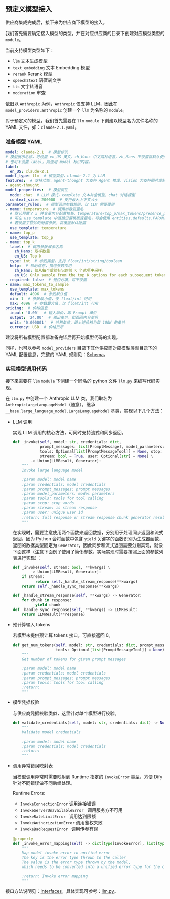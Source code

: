 ## 预定义模型接入

供应商集成完成后，接下来为供应商下模型的接入。

我们首先需要确定接入模型的类型，并在对应供应商的目录下创建对应模型类型的 `module`。

当前支持模型类型如下：

- `llm` 文本生成模型
- `text_embedding` 文本 Embedding 模型
- `rerank` Rerank 模型
- `speech2text` 语音转文字
- `tts` 文字转语音
- `moderation` 审查

依旧以 `Anthropic` 为例，`Anthropic` 仅支持 LLM，因此在 `model_providers.anthropic` 创建一个 `llm` 为名称的 `module`。

对于预定义的模型，我们首先需要在 `llm` `module` 下创建以模型名为文件名称的 YAML 文件，如：`claude-2.1.yaml`。

### 准备模型 YAML

```yaml
model: claude-2.1  # 模型标识
# 模型展示名称，可设置 en_US 英文、zh_Hans 中文两种语言，zh_Hans 不设置将默认使用 en_US。
# 也可不设置 label，则使用 model 标识内容。
label:
  en_US: claude-2.1
model_type: llm  # 模型类型，claude-2.1 为 LLM
features:  # 支持功能，agent-thought 为支持 Agent 推理，vision 为支持图片理解
- agent-thought
model_properties:  # 模型属性
  mode: chat  # LLM 模式，complete 文本补全模型，chat 对话模型
  context_size: 200000  # 支持最大上下文大小
parameter_rules:  # 模型调用参数规则，仅 LLM 需要提供
- name: temperature  # 调用参数变量名
  # 默认预置了 5 种变量内容配置模板，temperature/top_p/max_tokens/presence_penalty/frequency_penalty
  # 可在 use_template 中直接设置模板变量名，将会使用 entities.defaults.PARAMETER_RULE_TEMPLATE 中的默认配置
  # 若设置了额外的配置参数，将覆盖默认配置
  use_template: temperature
- name: top_p
  use_template: top_p
- name: top_k
  label:  # 调用参数展示名称
    zh_Hans: 取样数量
    en_US: Top k
  type: int  # 参数类型，支持 float/int/string/boolean
  help:  # 帮助信息，描述参数作用
    zh_Hans: 仅从每个后续标记的前 K 个选项中采样。
    en_US: Only sample from the top K options for each subsequent token.
  required: false  # 是否必填，可不设置
- name: max_tokens_to_sample
  use_template: max_tokens
  default: 4096  # 参数默认值
  min: 1  # 参数最小值，仅 float/int 可用
  max: 4096  # 参数最大值，仅 float/int 可用
pricing:  # 价格信息
  input: '8.00'  # 输入单价，即 Prompt 单价
  output: '24.00'  # 输出单价，即返回内容单价
  unit: '0.000001'  # 价格单位，即上述价格为每 100K 的单价
  currency: USD  # 价格货币
```

建议将所有模型配置都准备完毕后再开始模型代码的实现。

同样，也可以参考  `model_providers` 目录下其他供应商对应模型类型目录下的 YAML 配置信息，完整的 YAML 规则见：[Schema](schema.md#aimodelentity)。

### 实现模型调用代码

接下来需要在 `llm` `module` 下创建一个同名的 python 文件 `llm.py` 来编写代码实现。

在 `llm.py` 中创建一个 Anthropic LLM 类，我们取名为 `AnthropicLargeLanguageModel`（随意），继承 `__base.large_language_model.LargeLanguageModel` 基类，实现以下几个方法：

- LLM 调用

  实现 LLM 调用的核心方法，可同时支持流式和同步返回。

  ```python
  def _invoke(self, model: str, credentials: dict,
              prompt_messages: list[PromptMessage], model_parameters: dict,
              tools: Optional[list[PromptMessageTool]] = None, stop: Optional[list[str]] = None,
              stream: bool = True, user: Optional[str] = None) \
          -> Union[LLMResult, Generator]:
      """
      Invoke large language model
  
      :param model: model name
      :param credentials: model credentials
      :param prompt_messages: prompt messages
      :param model_parameters: model parameters
      :param tools: tools for tool calling
      :param stop: stop words
      :param stream: is stream response
      :param user: unique user id
      :return: full response or stream response chunk generator result
      """
  ```

  在实现时，需要注意使用两个函数来返回数据，分别用于处理同步返回和流式返回，因为 Python 会将函数中包含 `yield` 关键字的函数识别为生成器函数，返回的数据类型固定为 `Generator`，因此同步和流式返回需要分别实现，就像下面这样（注意下面例子使用了简化参数，实际实现时需要按照上面的参数列表进行实现）：

  ```python
  def _invoke(self, stream: bool, **kwargs) \
          -> Union[LLMResult, Generator]:
      if stream:
            return self._handle_stream_response(**kwargs)
      return self._handle_sync_response(**kwargs)

  def _handle_stream_response(self, **kwargs) -> Generator:
      for chunk in response:
            yield chunk
  def _handle_sync_response(self, **kwargs) -> LLMResult:
      return LLMResult(**response)
  ```

- 预计算输入 tokens

  若模型未提供预计算 tokens 接口，可直接返回 0。

  ```python
  def get_num_tokens(self, model: str, credentials: dict, prompt_messages: list[PromptMessage],
                     tools: Optional[list[PromptMessageTool]] = None) -> int:
      """
      Get number of tokens for given prompt messages

      :param model: model name
      :param credentials: model credentials
      :param prompt_messages: prompt messages
      :param tools: tools for tool calling
      :return:
      """
  ```

- 模型凭据校验

  与供应商凭据校验类似，这里针对单个模型进行校验。

  ```python
  def validate_credentials(self, model: str, credentials: dict) -> None:
      """
      Validate model credentials
  
      :param model: model name
      :param credentials: model credentials
      :return:
      """
  ```

- 调用异常错误映射表

  当模型调用异常时需要映射到 Runtime 指定的 `InvokeError` 类型，方便 Dify 针对不同错误做不同后续处理。

  Runtime Errors:

  - `InvokeConnectionError` 调用连接错误
  - `InvokeServerUnavailableError ` 调用服务方不可用
  - `InvokeRateLimitError ` 调用达到限额
  - `InvokeAuthorizationError`  调用鉴权失败
  - `InvokeBadRequestError ` 调用传参有误

  ```python
  @property
  def _invoke_error_mapping(self) -> dict[type[InvokeError], list[type[Exception]]]:
      """
      Map model invoke error to unified error
      The key is the error type thrown to the caller
      The value is the error type thrown by the model,
      which needs to be converted into a unified error type for the caller.
  
      :return: Invoke error mapping
      """
  ```

接口方法说明见：[Interfaces](./interfaces.md)，具体实现可参考：[llm.py](https://github.com/langgenius/dify-runtime/blob/main/lib/model_providers/anthropic/llm/llm.py)。